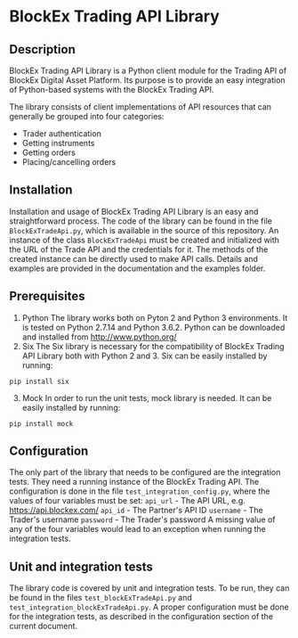 # BlockEx Trading API Library #

## Description ##
BlockEx Trading API Library is a Python client module for the Trading API of BlockEx Digital Asset Platform. Its purpose is to provide an easy integration of Python-based systems with the BlockEx Trading API.

The library consists of client implementations of API resources that can generally be grouped into four categories:

 - Trader authentication
 - Getting instruments
 - Getting orders
 - Placing/cancelling orders

## Installation ##
Installation and usage of BlockEx Trading API Library is an easy and straightforward process. The code of the library can be found in the file `BlockExTradeApi.py`, which is available in the source of this repository. An instance of the class `BlockExTradeApi` must be created and initialized with the URL of the Trade API and the credentials for it. The methods of the created instance can be directly used to make API calls. Details and examples are provided in the documentation and the examples folder.

## Prerequisites ##
1. Python
The library works both on Pyton 2 and Python 3 environments. It is tested on Python 2.7.14 and Python 3.6.2. Python can be downloaded and  installed from http://www.python.org/
2. Six
The Six library is necessary for the compatibility of BlockEx Trading API Library both with Python 2 and 3. Six can be easily installed by running:
```
pip install six
```
3. Mock
In order to run the unit tests, mock library is needed. It can be easily installed by running:
```
pip install mock
```

## Configuration ##
The only part of the library that needs to be configured are the integration tests. They need a running instance of the BlockEx Trading API. The configuration is done in the file `test_integration_config.py`, where the values of four variables must be set:
`api_url` - The API URL, e.g. https://api.blockex.com/
`api_id` - The Partner's API ID
`username` - The Trader's username
`password` - The Trader's password
A missing value of any of the four variables would lead to an exception when running the integration tests.

## Unit and integration tests ##
The library code is covered by unit and integration tests. To be run, they can be found in the files `test_blockExTradeApi.py` and `test_integration_blockExTradeApi.py`. A proper configuration must be done for the integration tests, as described in the configuration section of the current document.